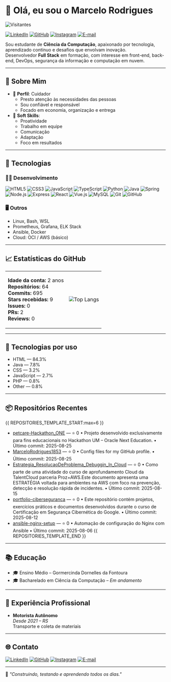 # 👋 Olá, eu sou o Marcelo Rodrigues

![Visitantes](https://komarev.com/ghpvc/?username=MarceloRodrigues1853&color=30A3DC&style=flat)

[![LinkedIn](https://img.shields.io/badge/LinkedIn-000?style=flat&logo=linkedin&logoColor=0A66C2)](https://www.linkedin.com/in/marcelo-rodrigues-12724a1b7/)
[![GitHub](https://img.shields.io/badge/GitHub-000?style=flat&logo=github)](https://github.com/MarceloRodrigues1853)
[![Instagram](https://img.shields.io/badge/Instagram-000?style=flat&logo=instagram)](https://www.instagram.com/marcelo180886/)
[![E-mail](https://img.shields.io/badge/Email-000?style=flat&logo=gmail)](mailto:marcelo180886@gmail.com)

Sou estudante de **Ciência da Computação**, apaixonado por tecnologia, aprendizado contínuo e desafios que envolvam inovação.  
Desenvolvedor **Full Stack** em formação, com interesse em front-end, back-end, DevOps, segurança da informação e computação em nuvem.

---

## 🧠 Sobre Mim

- 🎯 **Perfil**: Cuidador  
  - Presto atenção às necessidades das pessoas  
  - Sou confiável e responsável  
  - Focado em economia, organização e entrega
- 📘 **Soft Skills**:  
  - Proatividade  
  - Trabalho em equipe  
  - Comunicação  
  - Adaptação  
  - Foco em resultados

---

## 🚀 Tecnologias

### 👨‍💻 Desenvolvimento
![HTML5](https://img.shields.io/badge/HTML5-000?style=flat&logo=html5&logoColor=30A3DC)
![CSS3](https://img.shields.io/badge/CSS3-000?style=flat&logo=css3&logoColor=E94D5F)
![JavaScript](https://img.shields.io/badge/JavaScript-000?style=flat&logo=javascript&logoColor=FFD43B)
![TypeScript](https://img.shields.io/badge/TypeScript-000?style=flat&logo=typescript)
![Python](https://img.shields.io/badge/Python-000?style=flat&logo=python&logoColor=3776AB)
![Java](https://img.shields.io/badge/Java-000?style=flat&logo=java)
![Spring](https://img.shields.io/badge/Spring-000?style=flat&logo=spring)
![Node.js](https://img.shields.io/badge/Node.js-000?style=flat&logo=node.js)
![Express](https://img.shields.io/badge/Express-000?style=flat&logo=express)
![React](https://img.shields.io/badge/React-000?style=flat&logo=react)
![Vue.js](https://img.shields.io/badge/Vue.js-000?style=flat&logo=vue.js)
![MySQL](https://img.shields.io/badge/MySQL-000?style=flat&logo=mysql)
![Git](https://img.shields.io/badge/Git-000?style=flat&logo=git)
![GitHub](https://img.shields.io/badge/GitHub-000?style=flat&logo=github)

### 🖥️ Outros
- Linux, Bash, WSL
- Prometheus, Grafana, ELK Stack
- Ansible, Docker
- Cloud: OCI / AWS (básico)

---

## 📈 Estatísticas do GitHub

<table>
<tr>
<td>

**Idade da conta:** 2 anos  
**Repositórios:** 64  
**Commits:** 695  
**Stars recebidas:** 9  
**Issues:** 0  
**PRs:** 2  
**Reviews:** 0

</td>
<td>

![Top Langs](https://github-readme-stats.vercel.app/api/top-langs/?username=MarceloRodrigues1853&layout=compact&theme=tokyonight&border_radius=10)

</td>
</tr>
</table>

---

## 🧪 Tecnologias por uso
- HTML — 84.3%
- Java — 7.8%
- CSS — 3.2%
- JavaScript — 2.7%
- PHP — 0.8%
- Other — 0.8%

---

## 📦 Repositórios Recentes
{{ REPOSITORIES_TEMPLATE_START:max=6 }}
- [petcare-Hackathon_ONE](https://github.com/MarceloRodrigues1853/petcare-Hackathon_ONE) — ⭐ 0 • Projeto desenvolvido exclusivamente para fins educacionais no Hackathon UM – Oracle Next Education. • Último commit: 2025-08-25
- [MarceloRodrigues1853](https://github.com/MarceloRodrigues1853/MarceloRodrigues1853) — ⭐ 0 • Config files for my GitHub profile. • Último commit: 2025-08-25
- [Estrategia_ResolucaoDeProblema_Debuggin_In_Cloud](https://github.com/MarceloRodrigues1853/Estrategia_ResolucaoDeProblema_Debuggin_In_Cloud) — ⭐ 0 • Como parte de uma atividade do curso de aprofundamento Cloud da TalentCloud parceria Proz+AWS.Este documento apresenta uma ESTRATÉGIA voltada para ambientes na AWS com foco na prevenção, detecção e resolução rápida de incidentes. • Último commit: 2025-08-15
- [portfolio-ciberseguranca](https://github.com/MarceloRodrigues1853/portfolio-ciberseguranca) — ⭐ 0 • Este repositório contém projetos, exercícios práticos e documentos desenvolvidos durante o curso de Certificação em Segurança Cibernética do Google. • Último commit: 2025-08-12
- [ansible-nginx-setup](https://github.com/MarceloRodrigues1853/ansible-nginx-setup) — ⭐ 0 • Automação de configuração do Nginx com Ansible • Último commit: 2025-08-06
{{ REPOSITORIES_TEMPLATE_END }}

---

## 📚 Educação
- 🎓 Ensino Médio – Gormercinda Dornelles da Fontoura  
- 🎓 Bacharelado em Ciência da Computação – *Em andamento*

---

## 💼 Experiência Profissional
- **Motorista Autônomo**  
  *Desde 2021 – RS*  
  Transporte e coleta de materiais

---

## 🌐 Contato
[![LinkedIn](https://img.shields.io/badge/LinkedIn-000?style=flat&logo=linkedin&logoColor=0A66C2)](https://www.linkedin.com/in/marcelo-rodrigues-12724a1b7/)
[![GitHub](https://img.shields.io/badge/GitHub-000?style=flat&logo=github)](https://github.com/MarceloRodrigues1853)
[![Instagram](https://img.shields.io/badge/Instagram-000?style=flat&logo=instagram)](https://www.instagram.com/marcelo180886/)
[![E-mail](https://img.shields.io/badge/Email-000?style=flat&logo=gmail)](mailto:marcelo180886@gmail.com)

---

📌 *"Construindo, testando e aprendendo todos os dias."*
